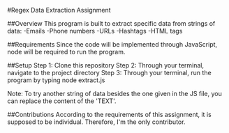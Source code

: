 #Regex Data Extraction Assignment

##Overview
This program is built to extract specific data from strings of data:
-Emails
-Phone numbers
-URLs
-Hashtags
-HTML tags

##Requirements
Since the code will be implemented through JavaScript, node will be required to run the program.

##Setup
Step 1: Clone this repository
Step 2: Through your terminal, navigate to the project directory
Step 3: Through your terminal, run the program by typing node extract.js

Note: To try another string of data besides the one given in the JS file, you can replace the content of the 'TEXT'.

##Contributions
According to the requirements of this assignment, it is supposed to be individual. Therefore, I'm the only contributor.

